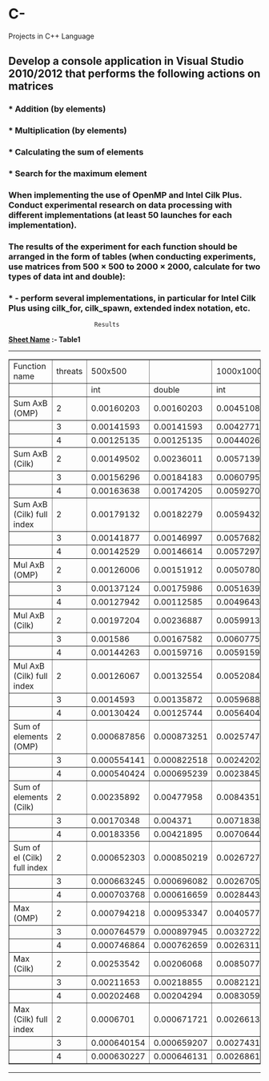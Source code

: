# C-
Projects in C++ Language


## Develop a console application in Visual Studio 2010/2012 that performs the following actions on matrices
### * Addition (by elements)
### * Multiplication (by elements)
### * Calculating the sum of elements
### * Search for the maximum element
### When implementing the use of OpenMP and Intel Cilk Plus. Conduct experimental research on data processing with different implementations (at least 50 launches for each implementation).
### The results of the experiment for each function should be arranged in the form of tables (when conducting experiments, use matrices from 500 × 500 to 2000 × 2000, calculate for two types of data int and double):
### * - perform several implementations, in particular for Intel Cilk Plus using cilk_for, cilk_spawn, extended index notation, etc.
							Results

<!DOCTYPE html>
<html>
	<head>
		<meta charset="UTF-8">
			<title>Excel To HTML using codebeautify.org</title>
		</head>
		<body>
			<b>
				<u>Sheet Name</u> :- Table1
			</b>
			<hr>
				<table cellspacing=0 border=1>
					<tr>
						<td style=min-width:50px>Function name</td>
						<td style=min-width:50px>threats</td>
						<td style=min-width:50px>500х500</td>
						<td style=min-width:50px></td>
						<td style=min-width:50px>1000х1000</td>
						<td style=min-width:50px></td>
						<td style=min-width:50px>2000х2000</td>
						<td style=min-width:50px></td>
					</tr>
					<tr>
						<td style=min-width:50px></td>
						<td style=min-width:50px></td>
						<td style=min-width:50px>int</td>
						<td style=min-width:50px>double</td>
						<td style=min-width:50px>int</td>
						<td style=min-width:50px>double</td>
						<td style=min-width:50px>int</td>
						<td style=min-width:50px>double</td>
					</tr>
					<tr>
						<td style=min-width:50px>Sum AxB (OMP)</td>
						<td style=min-width:50px>2</td>
						<td style=min-width:50px>0.00160203</td>
						<td style=min-width:50px>0.00160203</td>
						<td style=min-width:50px>0.00451085</td>
						<td style=min-width:50px>0.00531197</td>
						<td style=min-width:50px>0.0115199</td>
						<td style=min-width:50px>0.0181921</td>
					</tr>
					<tr>
						<td style=min-width:50px></td>
						<td style=min-width:50px>3</td>
						<td style=min-width:50px>0.00141593</td>
						<td style=min-width:50px>0.00141593</td>
						<td style=min-width:50px>0.00427716</td>
						<td style=min-width:50px>0.00513422</td>
						<td style=min-width:50px>0.0125739</td>
						<td style=min-width:50px>0.0164016</td>
					</tr>
					<tr>
						<td style=min-width:50px></td>
						<td style=min-width:50px>4</td>
						<td style=min-width:50px>0.00125135</td>
						<td style=min-width:50px>0.00125135</td>
						<td style=min-width:50px>0.0044026</td>
						<td style=min-width:50px>0.00447092</td>
						<td style=min-width:50px>0.0110354</td>
						<td style=min-width:50px>0.0140764</td>
					</tr>
					<tr>
						<td style=min-width:50px>Sum AxB (Cilk)</td>
						<td style=min-width:50px>2</td>
						<td style=min-width:50px>0.00149502</td>
						<td style=min-width:50px>0.00236011</td>
						<td style=min-width:50px>0.00571399</td>
						<td style=min-width:50px>0.00717089</td>
						<td style=min-width:50px>0.0078139</td>
						<td style=min-width:50px>0.0153692</td>
					</tr>
					<tr>
						<td style=min-width:50px></td>
						<td style=min-width:50px>3</td>
						<td style=min-width:50px>0.00156296</td>
						<td style=min-width:50px>0.00184183</td>
						<td style=min-width:50px>0.00607958</td>
						<td style=min-width:50px>0.00641769</td>
						<td style=min-width:50px>0.00763533</td>
						<td style=min-width:50px>0.0149138</td>
					</tr>
					<tr>
						<td style=min-width:50px></td>
						<td style=min-width:50px>4</td>
						<td style=min-width:50px>0.00163638</td>
						<td style=min-width:50px>0.00174205</td>
						<td style=min-width:50px>0.00592709</td>
						<td style=min-width:50px>0.00689861</td>
						<td style=min-width:50px>0.0076055</td>
						<td style=min-width:50px>0.0146764</td>
					</tr>
					<tr>
						<td style=min-width:50px>Sum AxB (Cilk) full index</td>
						<td style=min-width:50px>2</td>
						<td style=min-width:50px>0.00179132</td>
						<td style=min-width:50px>0.00182279</td>
						<td style=min-width:50px>0.0059432</td>
						<td style=min-width:50px>0.00724893</td>
						<td style=min-width:50px>0.00527237</td>
						<td style=min-width:50px>0.0113951</td>
					</tr>
					<tr>
						<td style=min-width:50px></td>
						<td style=min-width:50px>3</td>
						<td style=min-width:50px>0.00141877</td>
						<td style=min-width:50px>0.00146997</td>
						<td style=min-width:50px>0.00576824</td>
						<td style=min-width:50px>0.00583566</td>
						<td style=min-width:50px>0.00425669</td>
						<td style=min-width:50px>0.00791237</td>
					</tr>
					<tr>
						<td style=min-width:50px></td>
						<td style=min-width:50px>4</td>
						<td style=min-width:50px>0.00142529</td>
						<td style=min-width:50px>0.00146614</td>
						<td style=min-width:50px>0.0057297</td>
						<td style=min-width:50px>0.00570003</td>
						<td style=min-width:50px>0.00432243</td>
						<td style=min-width:50px>0.0081165</td>
					</tr>
					<tr>
						<td style=min-width:50px>Mul AxB (OMP)</td>
						<td style=min-width:50px>2</td>
						<td style=min-width:50px>0.00126006</td>
						<td style=min-width:50px>0.00151912</td>
						<td style=min-width:50px>0.00507801</td>
						<td style=min-width:50px>0.0062407</td>
						<td style=min-width:50px>0.0116229</td>
						<td style=min-width:50px>0.0164274</td>
					</tr>
					<tr>
						<td style=min-width:50px></td>
						<td style=min-width:50px>3</td>
						<td style=min-width:50px>0.00137124</td>
						<td style=min-width:50px>0.00175986</td>
						<td style=min-width:50px>0.00516392</td>
						<td style=min-width:50px>0.00524679</td>
						<td style=min-width:50px>0.0125359</td>
						<td style=min-width:50px>0.0164287</td>
					</tr>
					<tr>
						<td style=min-width:50px></td>
						<td style=min-width:50px>4</td>
						<td style=min-width:50px>0.00127942</td>
						<td style=min-width:50px>0.00112585</td>
						<td style=min-width:50px>0.00496434</td>
						<td style=min-width:50px>0.00518333</td>
						<td style=min-width:50px>0.0108739</td>
						<td style=min-width:50px>0.01537</td>
					</tr>
					<tr>
						<td style=min-width:50px>Mul AxB (Cilk)</td>
						<td style=min-width:50px>2</td>
						<td style=min-width:50px>0.00197204</td>
						<td style=min-width:50px>0.00236887</td>
						<td style=min-width:50px>0.00599132</td>
						<td style=min-width:50px>0.00771237</td>
						<td style=min-width:50px>0.00773993</td>
						<td style=min-width:50px>0.0149075</td>
					</tr>
					<tr>
						<td style=min-width:50px></td>
						<td style=min-width:50px>3</td>
						<td style=min-width:50px>0.001586</td>
						<td style=min-width:50px>0.00167582</td>
						<td style=min-width:50px>0.00607757</td>
						<td style=min-width:50px>0.00674732</td>
						<td style=min-width:50px>0.00772152</td>
						<td style=min-width:50px>0.0148264</td>
					</tr>
					<tr>
						<td style=min-width:50px></td>
						<td style=min-width:50px>4</td>
						<td style=min-width:50px>0.00144263</td>
						<td style=min-width:50px>0.00159716</td>
						<td style=min-width:50px>0.0059159</td>
						<td style=min-width:50px>0.0067026</td>
						<td style=min-width:50px>0.00766912</td>
						<td style=min-width:50px>0.0147088</td>
					</tr>
					<tr>
						<td style=min-width:50px>Mul AxB (Cilk) full index</td>
						<td style=min-width:50px>2</td>
						<td style=min-width:50px>0.00126067</td>
						<td style=min-width:50px>0.00132554</td>
						<td style=min-width:50px>0.00520848</td>
						<td style=min-width:50px>0.00771237</td>
						<td style=min-width:50px>0.00556466</td>
						<td style=min-width:50px>0.00940726</td>
					</tr>
					<tr>
						<td style=min-width:50px></td>
						<td style=min-width:50px>3</td>
						<td style=min-width:50px>0.0014593</td>
						<td style=min-width:50px>0.00135872</td>
						<td style=min-width:50px>0.00596881</td>
						<td style=min-width:50px>0.00581322</td>
						<td style=min-width:50px>0.00363914</td>
						<td style=min-width:50px>0.00660101</td>
					</tr>
					<tr>
						<td style=min-width:50px></td>
						<td style=min-width:50px>4</td>
						<td style=min-width:50px>0.00130424</td>
						<td style=min-width:50px>0.00125744</td>
						<td style=min-width:50px>0.0056404</td>
						<td style=min-width:50px>0.00598724</td>
						<td style=min-width:50px>0.00300597</td>
						<td style=min-width:50px>0.00680748</td>
					</tr>
					<tr>
						<td style=min-width:50px>Sum of elements (OMP) </td>
						<td style=min-width:50px>2</td>
						<td style=min-width:50px>0.000687856</td>
						<td style=min-width:50px>0.000873251</td>
						<td style=min-width:50px>0.00257471</td>
						<td style=min-width:50px>0.00296876</td>
						<td style=min-width:50px>0.00234494</td>
						<td style=min-width:50px>0.00461831</td>
					</tr>
					<tr>
						<td style=min-width:50px></td>
						<td style=min-width:50px>3</td>
						<td style=min-width:50px>0.000554141</td>
						<td style=min-width:50px>0.000822518</td>
						<td style=min-width:50px>0.00242023</td>
						<td style=min-width:50px>0.00281345</td>
						<td style=min-width:50px>0.00223986</td>
						<td style=min-width:50px>0.00427576</td>
					</tr>
					<tr>
						<td style=min-width:50px></td>
						<td style=min-width:50px>4</td>
						<td style=min-width:50px>0.000540424</td>
						<td style=min-width:50px>0.000695239</td>
						<td style=min-width:50px>0.00238455</td>
						<td style=min-width:50px>0.00258824</td>
						<td style=min-width:50px>0.00214908</td>
						<td style=min-width:50px>0.00423862</td>
					</tr>
					<tr>
						<td style=min-width:50px>Sum of elements (Cilk) </td>
						<td style=min-width:50px>2</td>
						<td style=min-width:50px>0.00235892</td>
						<td style=min-width:50px>0.00477958</td>
						<td style=min-width:50px>0.00843515</td>
						<td style=min-width:50px>0.00446083</td>
						<td style=min-width:50px>0.00383778</td>
						<td style=min-width:50px>0.0052618</td>
					</tr>
					<tr>
						<td style=min-width:50px></td>
						<td style=min-width:50px>3</td>
						<td style=min-width:50px>0.00170348</td>
						<td style=min-width:50px>0.004371</td>
						<td style=min-width:50px>0.00718385</td>
						<td style=min-width:50px>0.00434175</td>
						<td style=min-width:50px>0.00394917</td>
						<td style=min-width:50px>0.00505721</td>
					</tr>
					<tr>
						<td style=min-width:50px></td>
						<td style=min-width:50px>4</td>
						<td style=min-width:50px>0.00183356</td>
						<td style=min-width:50px>0.00421895</td>
						<td style=min-width:50px>0.00706447</td>
						<td style=min-width:50px>0.00451831</td>
						<td style=min-width:50px>0.00387427</td>
						<td style=min-width:50px>0.00483277</td>
					</tr>
					<tr>
						<td style=min-width:50px>Sum of el (Cilk) full index</td>
						<td style=min-width:50px>2</td>
						<td style=min-width:50px>0.000652303</td>
						<td style=min-width:50px>0.000850219</td>
						<td style=min-width:50px>0.00267276</td>
						<td style=min-width:50px>0.00289216</td>
						<td style=min-width:50px>0.00165034</td>
						<td style=min-width:50px>0.003262</td>
					</tr>
					<tr>
						<td style=min-width:50px></td>
						<td style=min-width:50px>3</td>
						<td style=min-width:50px>0.000663245</td>
						<td style=min-width:50px>0.000696082</td>
						<td style=min-width:50px>0.00267052</td>
						<td style=min-width:50px>0.00284405</td>
						<td style=min-width:50px>0.00102167</td>
						<td style=min-width:50px>0.00183774</td>
					</tr>
					<tr>
						<td style=min-width:50px></td>
						<td style=min-width:50px>4</td>
						<td style=min-width:50px>0.000703768</td>
						<td style=min-width:50px>0.000616659</td>
						<td style=min-width:50px>0.00284438</td>
						<td style=min-width:50px>0.00281923</td>
						<td style=min-width:50px>0.00108136</td>
						<td style=min-width:50px>0.00207036</td>
					</tr>
					<tr>
						<td style=min-width:50px>Max (OMP) </td>
						<td style=min-width:50px>2</td>
						<td style=min-width:50px>0.000794218</td>
						<td style=min-width:50px>0.000953347</td>
						<td style=min-width:50px>0.00405776</td>
						<td style=min-width:50px>0.00314634</td>
						<td style=min-width:50px>0.00276016</td>
						<td style=min-width:50px>0.00446112</td>
					</tr>
					<tr>
						<td style=min-width:50px></td>
						<td style=min-width:50px>3</td>
						<td style=min-width:50px>0.000764579</td>
						<td style=min-width:50px>0.000897945</td>
						<td style=min-width:50px>0.00327224</td>
						<td style=min-width:50px>0.00341819</td>
						<td style=min-width:50px>0.00268556</td>
						<td style=min-width:50px>0.00443801</td>
					</tr>
					<tr>
						<td style=min-width:50px></td>
						<td style=min-width:50px>4</td>
						<td style=min-width:50px>0.000746864</td>
						<td style=min-width:50px>0.000762659</td>
						<td style=min-width:50px>0.00263114</td>
						<td style=min-width:50px>0.00330501</td>
						<td style=min-width:50px>0.0026952</td>
						<td style=min-width:50px>0.00419324</td>
					</tr>
					<tr>
						<td style=min-width:50px>Max (Cilk) </td>
						<td style=min-width:50px>2</td>
						<td style=min-width:50px>0.00253542</td>
						<td style=min-width:50px>0.00206068</td>
						<td style=min-width:50px>0.00850778</td>
						<td style=min-width:50px>0.00839266</td>
						<td style=min-width:50px>0.00174614</td>
						<td style=min-width:50px>0.0116822</td>
					</tr>
					<tr>
						<td style=min-width:50px></td>
						<td style=min-width:50px>3</td>
						<td style=min-width:50px>0.00211653</td>
						<td style=min-width:50px>0.00218855</td>
						<td style=min-width:50px>0.00821212</td>
						<td style=min-width:50px>0.00742239</td>
						<td style=min-width:50px>0.00138059</td>
						<td style=min-width:50px>0.00866081</td>
					</tr>
					<tr>
						<td style=min-width:50px></td>
						<td style=min-width:50px>4</td>
						<td style=min-width:50px>0.00202468</td>
						<td style=min-width:50px>0.00204294</td>
						<td style=min-width:50px>0.00830591</td>
						<td style=min-width:50px>0.00774326</td>
						<td style=min-width:50px>0.00141409</td>
						<td style=min-width:50px>0.0072794</td>
					</tr>
					<tr>
						<td style=min-width:50px>Max (Cilk) full index</td>
						<td style=min-width:50px>2</td>
						<td style=min-width:50px>0.0006701</td>
						<td style=min-width:50px>0.000671721</td>
						<td style=min-width:50px>0.0026613</td>
						<td style=min-width:50px>0.00273533</td>
						<td style=min-width:50px>0.00167932</td>
						<td style=min-width:50px>0.00265713</td>
					</tr>
					<tr>
						<td style=min-width:50px></td>
						<td style=min-width:50px>3</td>
						<td style=min-width:50px>0.000640154</td>
						<td style=min-width:50px>0.000659207</td>
						<td style=min-width:50px>0.00274318</td>
						<td style=min-width:50px>0.00289041</td>
						<td style=min-width:50px>0.00147384</td>
						<td style=min-width:50px>0.00187211</td>
					</tr>
					<tr>
						<td style=min-width:50px></td>
						<td style=min-width:50px>4</td>
						<td style=min-width:50px>0.000630227</td>
						<td style=min-width:50px>0.000646131</td>
						<td style=min-width:50px>0.00268614</td>
						<td style=min-width:50px>0.00269831</td>
						<td style=min-width:50px>0.00111691</td>
						<td style=min-width:50px>0.00239188</td>
					</tr>
				</table>
				<hr>
				</body>
			</html>
